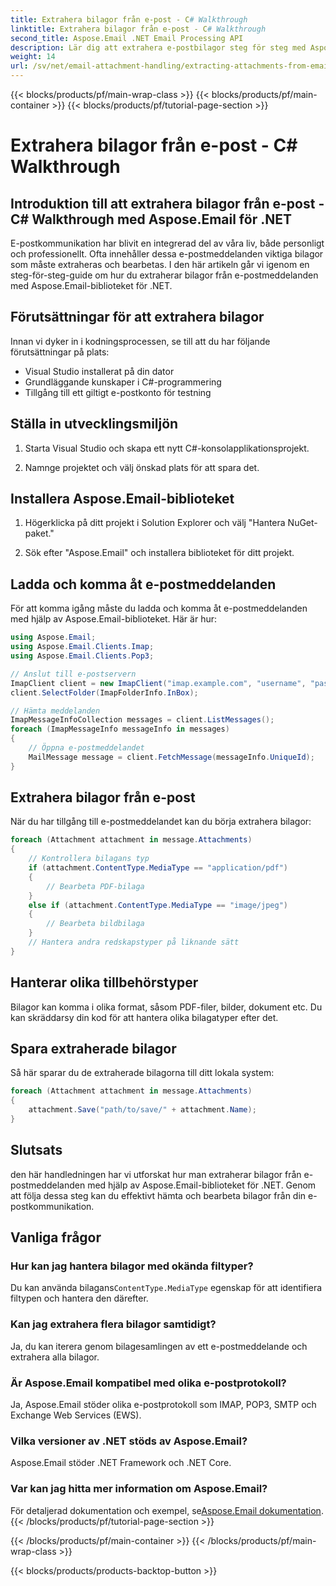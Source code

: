 ```yaml
---
title: Extrahera bilagor från e-post - C# Walkthrough
linktitle: Extrahera bilagor från e-post - C# Walkthrough
second_title: Aspose.Email .NET Email Processing API
description: Lär dig att extrahera e-postbilagor steg för steg med Aspose.Email för .NET. Hantera olika format och spara enkelt.
weight: 14
url: /sv/net/email-attachment-handling/extracting-attachments-from-email-csharp-walkthrough/
---
```


{{< blocks/products/pf/main-wrap-class >}}
{{< blocks/products/pf/main-container >}}
{{< blocks/products/pf/tutorial-page-section >}}

# Extrahera bilagor från e-post - C# Walkthrough


## Introduktion till att extrahera bilagor från e-post - C# Walkthrough med Aspose.Email för .NET

E-postkommunikation har blivit en integrerad del av våra liv, både personligt och professionellt. Ofta innehåller dessa e-postmeddelanden viktiga bilagor som måste extraheras och bearbetas. I den här artikeln går vi igenom en steg-för-steg-guide om hur du extraherar bilagor från e-postmeddelanden med Aspose.Email-biblioteket för .NET.

## Förutsättningar för att extrahera bilagor

Innan vi dyker in i kodningsprocessen, se till att du har följande förutsättningar på plats:

- Visual Studio installerat på din dator
- Grundläggande kunskaper i C#-programmering
- Tillgång till ett giltigt e-postkonto för testning

## Ställa in utvecklingsmiljön

1. Starta Visual Studio och skapa ett nytt C#-konsolapplikationsprojekt.

2. Namnge projektet och välj önskad plats för att spara det.

## Installera Aspose.Email-biblioteket

1. Högerklicka på ditt projekt i Solution Explorer och välj "Hantera NuGet-paket."

2. Sök efter "Aspose.Email" och installera biblioteket för ditt projekt.

## Ladda och komma åt e-postmeddelanden

För att komma igång måste du ladda och komma åt e-postmeddelanden med hjälp av Aspose.Email-biblioteket. Här är hur:

```csharp
using Aspose.Email;
using Aspose.Email.Clients.Imap;
using Aspose.Email.Clients.Pop3;

// Anslut till e-postservern
ImapClient client = new ImapClient("imap.example.com", "username", "password");
client.SelectFolder(ImapFolderInfo.InBox);

// Hämta meddelanden
ImapMessageInfoCollection messages = client.ListMessages();
foreach (ImapMessageInfo messageInfo in messages)
{
    // Öppna e-postmeddelandet
    MailMessage message = client.FetchMessage(messageInfo.UniqueId);
}
```

## Extrahera bilagor från e-post

När du har tillgång till e-postmeddelandet kan du börja extrahera bilagor:

```csharp
foreach (Attachment attachment in message.Attachments)
{
    // Kontrollera bilagans typ
    if (attachment.ContentType.MediaType == "application/pdf")
    {
        // Bearbeta PDF-bilaga
    }
    else if (attachment.ContentType.MediaType == "image/jpeg")
    {
        // Bearbeta bildbilaga
    }
    // Hantera andra redskapstyper på liknande sätt
}
```

## Hanterar olika tillbehörstyper

Bilagor kan komma i olika format, såsom PDF-filer, bilder, dokument etc. Du kan skräddarsy din kod för att hantera olika bilagatyper efter det.

## Spara extraherade bilagor

Så här sparar du de extraherade bilagorna till ditt lokala system:

```csharp
foreach (Attachment attachment in message.Attachments)
{
    attachment.Save("path/to/save/" + attachment.Name);
}
```

## Slutsats

den här handledningen har vi utforskat hur man extraherar bilagor från e-postmeddelanden med hjälp av Aspose.Email-biblioteket för .NET. Genom att följa dessa steg kan du effektivt hämta och bearbeta bilagor från din e-postkommunikation.

## Vanliga frågor

### Hur kan jag hantera bilagor med okända filtyper?

 Du kan använda bilagans`ContentType.MediaType` egenskap för att identifiera filtypen och hantera den därefter.

### Kan jag extrahera flera bilagor samtidigt?

Ja, du kan iterera genom bilagesamlingen av ett e-postmeddelande och extrahera alla bilagor.

### Är Aspose.Email kompatibel med olika e-postprotokoll?

Ja, Aspose.Email stöder olika e-postprotokoll som IMAP, POP3, SMTP och Exchange Web Services (EWS).

### Vilka versioner av .NET stöds av Aspose.Email?

Aspose.Email stöder .NET Framework och .NET Core.

### Var kan jag hitta mer information om Aspose.Email?

 För detaljerad dokumentation och exempel, se[Aspose.Email dokumentation](https://reference.aspose.com/email/net/).
{{< /blocks/products/pf/tutorial-page-section >}}

{{< /blocks/products/pf/main-container >}}
{{< /blocks/products/pf/main-wrap-class >}}

{{< blocks/products/products-backtop-button >}}
